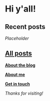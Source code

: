 # Hi y'all!

Recent posts
-

*Placeholder*

[All posts](posts/list)
-

**[About the blog](about_blog)**

**[About me](about_me)**

**[Get in touch](contact)**

*Thanks for visiting!*

